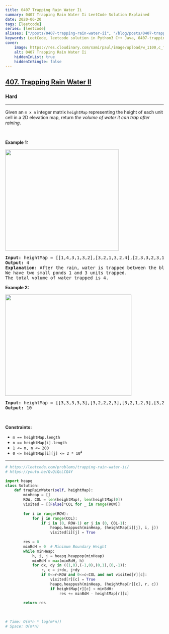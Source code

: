 ```yaml
---
title: 0407 Trapping Rain Water Ii
summary: 0407 Trapping Rain Water Ii LeetCode Solution Explained
date: 2020-06-20
tags: [leetcode]
series: [leetcode]
aliases: ["/posts/0407-trapping-rain-water-ii", "/blog/posts/0407-trapping-rain-water-ii", "/0407-trapping-rain-water-ii"]
keywords: LeetCode, leetcode solution in Python3 C++ Java, 0407-trapping-rain-water-ii solution
cover:
    image: https://res.cloudinary.com/samirpaul/image/upload/w_1100,c_fit,co_rgb:FFFFFF,l_text:Arial_70_bold:0407 Trapping Rain Water Ii/problem-solving.webp
    alt: 0407 Trapping Rain Water Ii
    hiddenInList: true
    hiddenInSingle: false
---
```



<h2><a href="https://leetcode.com/problems/trapping-rain-water-ii/">407. Trapping Rain Water II</a></h2><h3>Hard</h3><hr><div><p>Given an <code>m x n</code> integer matrix <code>heightMap</code> representing the height of each unit cell in a 2D elevation map, return <em>the volume of water it can trap after raining</em>.</p>

<p>&nbsp;</p>
<p><strong class="example">Example 1:</strong></p>
<img alt="" src="https://assets.leetcode.com/uploads/2021/04/08/trap1-3d.jpg" style="width: 361px; height: 321px;">
<pre><strong>Input:</strong> heightMap = [[1,4,3,1,3,2],[3,2,1,3,2,4],[2,3,3,2,3,1]]
<strong>Output:</strong> 4
<strong>Explanation:</strong> After the rain, water is trapped between the blocks.
We have two small ponds 1 and 3 units trapped.
The total volume of water trapped is 4.
</pre>

<p><strong class="example">Example 2:</strong></p>
<img alt="" src="https://assets.leetcode.com/uploads/2021/04/08/trap2-3d.jpg" style="width: 401px; height: 321px;">
<pre><strong>Input:</strong> heightMap = [[3,3,3,3,3],[3,2,2,2,3],[3,2,1,2,3],[3,2,2,2,3],[3,3,3,3,3]]
<strong>Output:</strong> 10
</pre>

<p>&nbsp;</p>
<p><strong>Constraints:</strong></p>

<ul>
	<li><code>m == heightMap.length</code></li>
	<li><code>n == heightMap[i].length</code></li>
	<li><code>1 &lt;= m, n &lt;= 200</code></li>
	<li><code>0 &lt;= heightMap[i][j] &lt;= 2 * 10<sup>4</sup></code></li>
</ul>
</div>

---




```python
# https://leetcode.com/problems/trapping-rain-water-ii/
# https://youtu.be/QvQiQcLCQ4Y

import heapq
class Solution:
    def trapRainWater(self, heightMap):
        minHeap = []
        ROW, COL = len(heightMap), len(heightMap[0])
        visited = [[False]*COL for _ in range(ROW)]
        
        for i in range(ROW):
            for j in range(COL):
                if i in (0, ROW-1) or j in (0, COL-1):
                    heapq.heappush(minHeap, (heightMap[i][j], i, j))
                    visited[i][j] = True
        
        res = 0
        minBdH = 0  # Minimum Boundary Height
        while minHeap:
            h, i, j = heapq.heappop(minHeap)
            minBdH = max(minBdH, h)
            for dx, dy in ((1,0),(-1,0),(0,1),(0,-1)):
                r, c = i+dx, j+dy
                if 0<=r<ROW and 0<=c<COL and not visited[r][c]:
                    visited[r][c] = True
                    heapq.heappush(minHeap, (heightMap[r][c], r, c))
                    if heightMap[r][c] < minBdH:
                        res += minBdH - heightMap[r][c]
        
        return res
    
    
    
# Time: O(m*n * log(m*n))
# Space: O(m*n)
```
